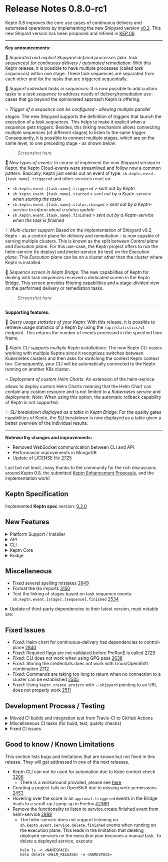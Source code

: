 # Release Notes 0.8.0-rc1

Keptn 0.8 improves the core use cases of continuous delivery and automated operations by implementing the new Shipyard version [v0.2](https://github.com/keptn/spec/tree/0.2.0). This new Shipard version has been proposed and refined in [KEP 06](https://github.com/keptn/enhancement-proposals/pull/6).

---

**Key announcements:**

:rocket: *Separated and explicit Shipyard-defined processes (aka. task sequences) for continuous delivery / automated remediation*: With this Keptn release, it is possible to have multiple processes (called *task sequences*) within one stage. These task sequences are separated from each other and list the tasks that are triggered sequentially.

:tada: *Support individual tasks in sequences*: It is now possible to add custom tasks to a *task sequence* to address needs of delivery/remediation use-cases that go beyond the opinionated approach Keptn is offering.

:star: *Trigger of a sequence can be configured - allowing multiple parallel stages*: The new Shipyard supports the definition of triggers that launch the execution of a *task sequences*. This helps to make it explicit when a sequence gets triggers. Besides, this linking mechanism allows connecting multiple sequences (of different stages) to listen to the same trigger. Consequently, it is possible to connect multiple stages, which are on the same level, to one preceding stage - as shown below:

> *Screenshot here*

:star2: *New types of events*: In course of implement the new Shipyard version in Keptn, the Keptn Cloud-events were streamlined and follow now a common pattern. Basically, Keptn just sends out an event of type: `sh.keptn.event.{task.name}.triggered` and other services react on: 
  * `sh.keptn.event.{task.name}.triggered`      > *sent out by Keptn*
  * `sh.keptn.event.{task.name}.started`        > *sent out by a Keptn-service when starting the tasks*
  * `sh.keptn.event.{task.name}.status.changed` > *sent out by a Keptn-service to inform about a status update*
  * `sh.keptn.event.{task.name}.finished`       > *sent out by a Keptn-service when the task is finished*

:sparkles: *Multi-cluster support*: Based on the implementation of Shipyard v0.2, Keptn - as a control-plane for delivery and remediation - is now capable of serving multiple clusters. This is known as the split between *Control plane* and *Execution plane*. For this use-case, the Keptn project offers to run the helm-service (to deploy) and jmeter-service (to test) on the *Execution plane*. This *Execution plane* can be on a cluster other than the cluster where Keptn is installed. 

:dizzy: *Sequence screen in Keptn Bridge*: The new capabilities of Keptn for dealing with task sequences received a dedicated screen in the Keptn Bridge. This screen provides filtering capabilities and a stage-divided view on the performed delivery or remediation tasks. 

> *Screenshot here*

---

**Supporting features:**

:tada: *Query usage statistics of your Keptn*: With this release, it is possible to retrieve usage statistics of a Keptn by using the `/api/statistics/v1` endpoint. This returns the number of events processed in the specified time frame. 

:star2: *Keptn CLI supports multiple Keptn installations*: The new Keptn CLI easies working with multiple Keptns since it recognizes switches between Kubernetes clusters and then asks for switching the context Keptn context too. Consequently, your CLI will be automatically connected to the Keptn running on another K8s cluster.   

:star: *Deployment of custom Helm Charts*: An extension of the helm-service allows to deploy custom Helm Charts meaning that the Helm Chart can contain any custom resource and is not limited to a *Kubernetes service* and *deployment*. *Note:* When using this option, the automatic rollback capability of Keptn is not supported.

:sparkles: *SLI breakdown displayed as a table in Keptn Bridge*: For the quality gates capabilities of Keptn, the SLI breakdown is now displayed as a table given a better overview of the individual results. 

---

**Noteworthy changes and improvements:**

- Removed WebSocket communication between CLI and API
- Performance improvements in MongoDB
- Update of LICENSE file [2725](https://github.com/keptn/keptn/issues/2725)

Last but not least, many thanks to the community for the rich discussions around Keptn 0.8, the submitted [Keptn Enhancement Proposals](https://github.com/keptn/enhancement-proposals), and the implementation work!
 

## Keptn Specification

Implemented **Keptn spec** version: [0.2.0](https://github.com/keptn/spec/tree/0.2.0)

## New Features

<details><summary>Platform Support / Installer</summary>
<p>

- Lower Kubernetes resource limits for distributors [2649](https://github.com/keptn/keptn/issues/2649) 
- Upgrade of NGNIX unprivileged to latest version [2653](https://github.com/keptn/keptn/issues/2653) 
- Test Keptn Keptn Control-plane for Kubernetes 1.19 using K3s [2411](https://github.com/keptn/keptn/issues/2411) 
- *Fixed*: `keptn install` hangs in case of ImagePullBackOff [2988](https://github.com/keptn/keptn/issues/2988) 

</p>
</details>

<details><summary>API</summary>
<p>

- Hide implementation details in the API [3001](https://github.com/keptn/keptn/issues/3001)
- Streamline Keptn API [2772](https://github.com/keptn/keptn/issues/2772)
- Remove uploading an Helm Chart on PUSH `/service` endpoint [3195](https://github.com/keptn/keptn/issues/3195)
- List services in alphabetical order on GET `/service` endpoint [2754](https://github.com/keptn/keptn/issues/2754)
- Parse shipyard and returns version or whether it is valid/invalid on GET `/project` endpoint [2804](https://github.com/keptn/keptn/issues/2804)
- Remove WebSocket communication between CLI and API [2727](https://github.com/keptn/keptn/issues/2727)
- *Fixed*: GET `/api/v1/metadata` returns null during K8s api downtime [2870](https://github.com/keptn/keptn/issues/2870)
- *Fixed*: API allows creating projects with special characters [2914](https://github.com/keptn/keptn/issues/2914)

</p>
</details>

<details><summary>CLI</summary>
<p>

- `keptn --help` Continue working with current Keptn context and remove Keptn context switch from [2721](https://github.com/keptn/keptn/issues/2721)
- `keptn create service` | `onboard service` | `delete service` - adapt CLI commands to use endpoint of the shipyard-controller [2557](https://github.com/keptn/keptn/issues/2557) 
- `keptn create project` - support for creating a project using the new shipyard spec [2266](https://github.com/keptn/keptn/issues/2266) 
- `keptn get event` - allow polling Keptn Cloud-events (e.g., by cloud-event-id) [2572](https://github.com/keptn/keptn/issues/2572)
- `keptn get event` - ensure compatibility with new cloud-events (e.g., evaluation.finished instead of evaluation-done) [2873](https://github.com/keptn/keptn/issues/2873)
- `keptn get project` - display shipyard version [2908](https://github.com/keptn/keptn/issues/2908)
- `keptn generate cloud-events-spec` - new command for generating Keptn Cloud-events specification [2926](https://github.com/keptn/keptn/issues/2926)
- `keptn install --help` - improved install message [2584](https://github.com/keptn/keptn/issues/2584) 
- `keptn send event new-artifact` - adapt CLI command to CloudEvents spec of 0.8.0 [2558](https://github.com/keptn/keptn/issues/2558)
- `keptn upgrade` - better instructions on how to download new CLI version  [2560](https://github.com/keptn/keptn/issues/2560)
- `keptn upgrade` - avoid the version check via a flag [2689](https://github.com/keptn/keptn/issues/2689)
- `keptn upgrade project` - upgrader for migrating from Shipyard v0.1 to Shipyard v0.2 [2500](https://github.com/keptn/keptn/issues/2500)
- `keptn version` - re-add the version check into the root command [2571](https://github.com/keptn/keptn/issues/2571)
- Add labels parameter to all keptn send events [2126](https://github.com/keptn/keptn/issues/2126)
- Removed outdated xip.io resolver [3058](https://github.com/keptn/keptn/issues/3058)
- Shell completion for Keptn CLI using Cobra [2539](https://github.com/keptn/keptn/issues/2539)
- Support for installing Keptn CLI via Homebrew [2864](https://github.com/keptn/keptn/issues/2864)
- Improvement to write version mismatch to std::err [2761](https://github.com/keptn/keptn/issues/2761)
- Improved post-installation steps by including Keptn API endpoint [2444](https://github.com/keptn/keptn/issues/2444)
- Keptn CLI support for multiple plans [1863](https://github.com/keptn/keptn/issues/1863) 
- YAML input support for URIs [1648](https://github.com/keptn/keptn/issues/1648) 
- Improved error message when no connection to Keptn API could be established [1349](https://github.com/keptn/keptn/issues/1349) 
- *Fixed*: Keptn tabular CLI output breaks automation with too long project, stage, or service names [2899](https://github.com/keptn/keptn/issues/2899)
- *Fixed*: Keptn 0.8.0-alpha CLI crashes for auth after upgrade from 0.7.3 [2912](https://github.com/keptn/keptn/issues/2912)

</p>
</details>

<details><summary>Keptn Core</summary>
<p>

- *api-gateway-nginx:*
  - Always restart api-gateway-nginx deployment on changes [3320](https://github.com/keptn/keptn/issues/3320)

- *configuration-service:*
  - Keep track of last processed artifact in materialized view [2692](https://github.com/keptn/keptn/issues/2692)
  - HEAD branch of Git repository not properly set [2735](https://github.com/keptn/keptn/issues/2735)
  - Include Git commit ID in GET `\resource` responses [2307](https://github.com/keptn/keptn/issues/2307)
  - *Fixed*: Updating existing upstream not working [2708](https://github.com/keptn/keptn/issues/2708)
  - *Fixed*: Pushing to upstream URL currently not working [3227](https://github.com/keptn/keptn/issues/3237)

- *distributor*:
  - Simplified event filter for distributor [3262](https://github.com/keptn/keptn/issues/3262)
  - Handle empty values of environment variables more reliably [2646](https://github.com/keptn/keptn/issues/2646) 
  - Removed subscription topic as requirement for the distributor to work [2562](https://github.com/keptn/keptn/issues/2562)
  - Extend distributor to bridge traffic from Keptn-service to Keptn API [2220](https://github.com/keptn/keptn/issues/2220)
  - Sidecar for polling open `*.triggered` events [2166](https://github.com/keptn/keptn/issues/2166)

- *eventbroker*:
  - Removed eventbroker from Keptn core [2254](https://github.com/keptn/keptn/issues/2254)

- *gatekeeper-service* --> *approval-service*:
  - Move gatekeeper-service to Keptn core and rename it to approval-service [3252](https://github.com/keptn/keptn/issues/3252)
  - Renamed to approval-service for automatic approvals [2533](https://github.com/keptn/keptn/issues/2533)

- *helm-service*: 
  - Support for `deployment_strategy: user_managed` that allows to deploy custom Helm charts [2764](https://github.com/keptn/keptn/issues/2764)
  - Check length of release name [2948](https://github.com/keptn/keptn/issues/2948)
  - Support https and x-token based communication with configuration endpoint [2841](https://github.com/keptn/keptn/issues/2841)
  - Make public deployment URI configurable [2362](https://github.com/keptn/keptn/issues/2362)
  - Created a sequence diagram for helm-service [2592](https://github.com/keptn/keptn/issues/2592)
  - Return Git commit ID in finished events [2531](https://github.com/keptn/keptn/issues/2531)
  - Increased test coverage for helm-service [2530](https://github.com/keptn/keptn/issues/2530)
  - Reacts on `release.triggered` and sends `release.started/finished` event [2265](https://github.com/keptn/keptn/issues/2265)
  - Reacts on `deployment.triggered` and sends `deployment.started/finished` event [2262](https://github.com/keptn/keptn/issues/2262)
  - *Fixed*: Fixed hostname template processing [2932](https://github.com/keptn/keptn/issues/2932)
  - *Verification*: How does helm-service behave on a faulty, user_managed Helm Chart? [3258](https://github.com/keptn/keptn/issues/3258)

- *jmeter-service*:
  - Loads JMeter extensions such as Prometheus or Dynatrace backend listener [2552](https://github.com/keptn/keptn/issues/2552)
  - Reacts on `test.triggered` and sends `test.started/finished` event [2263](https://github.com/keptn/keptn/issues/2263)

- *lighthouse-service*:
  - Support quality gates use-case with updated services [2724](https://github.com/keptn/keptn/issues/2724)
  - Reacts on `evaluation.triggered` and sends `evaluation.started/finished` event [2264](https://github.com/keptn/keptn/issues/2264)

- *mongodb-datastore*:
  - Adapt query for excluding `evaluation.invalidated` events [3270](https://github.com/keptn/keptn/issues/2949)
  - Support backwards compatibility for `evaluation-done` events used in Keptn < 0.8 [2949](https://github.com/keptn/keptn/issues/2949)
  - Improve MongoDB datastore performance [2925](https://github.com/keptn/keptn/issues/2925)
  - Improved quering (root) events from mongodb-datastore when there are many events in the DB [2759](https://github.com/keptn/keptn/issues/2759)
  - *Fixed*: mongodb-datastore does not contain `triggeredid` in input [2514](https://github.com/keptn/keptn/issues/2514)

- *remediation-service*
  - Moved the storage of open remediations from *configuration-service* to *remediation-service* [2998](https://github.com/keptn/keptn/issues/2998)
  - Include `triggerid` property in `remediation.status.changed/finished` events [1917](https://github.com/keptn/keptn/issues/1917)
  - Support remediation use-case with updated services [2663](https://github.com/keptn/keptn/issues/2663)

- *shipyard-controller*:
  - Add `triggeredid` to finished event for a sequence [3329](https://github.com/keptn/keptn/issues/3329)
  - API returns shipyard version 0.1.7, although 0.2.0 is used [3325](https://github.com/keptn/keptn/issues/3325)
  - Keptn supports default sequences for "delivery", "evaluation" [3007](https://github.com/keptn/keptn/issues/3007)
  - Add keptn/spec version to metadata of Keptn CloudEvents [2983](https://github.com/keptn/keptn/issues/2983)
  - Removed `data.message` property from previous `.finished` event before sending next `.triggered` event [3043](https://github.com/keptn/keptn/issues/3043)
  - Propagate configurationChange through all tasks of a sequence [3199](https://github.com/keptn/keptn/issues/3199)
  - Allow filtering sequence triggers based on match properties [3028](https://github.com/keptn/keptn/issues/3028)
  - Trigger next stage regardless of evaluation result [3008](https://github.com/keptn/keptn/issues/3008)
  - Stops sequence when a task returns `result=fail` [3027](https://github.com/keptn/keptn/issues/3027)
  - Moved GET endpoints for project, stage, and service details from *configuration-service* to *shipyard-controller* [2999](https://github.com/keptn/keptn/issues/2999)
  - Checks whether the shipyard file is valid and has right version [2803](https://github.com/keptn/keptn/issues/2803)
  - Subscribes to trigger-events defined in the shipyard.yaml and provides a built-in task sequence for evaluations [2529](https://github.com/keptn/keptn/issues/2529)
  - Integrated into Travis CI build for release branches [2273](https://github.com/keptn/keptn/issues/2273)
  - Controls the task sequences defined in the Shipyard [2193](https://github.com/keptn/keptn/issues/2193)
  - Manages open `*.started` events in a MongoDB collection per project [2159](https://github.com/keptn/keptn/issues/2159)
  - Manages open `*.triggered` events in a MongoDB collection per project [2158](https://github.com/keptn/keptn/issues/2158)
  - *Fixed*: Do not return Internal server error when no matching `.triggered` event is available for a `.started/.finished` event [2956](https://github.com/keptn/keptn/issues/2956)
  - *Fixed*: Shipyard-controller does not set result field of next `.triggered` event [2816](https://github.com/keptn/keptn/issues/2816)

- *statistics-service*:
  - Moving the *statistics-service* to Keptn API endpoint [2809](https://github.com/keptn/keptn/issues/2809)

</p>
</details>

<details><summary>Bridge</summary>
<p>

- *new Sequence screen:* 
  - Create stage-timeline component [2907](https://github.com/keptn/keptn/issues/2907)
  - Highlight the selected stage in the timeline [3049](https://github.com/keptn/keptn/issues/3049)
  - Add filter component and apply filter on list of sequences [2626](https://github.com/keptn/keptn/issues/2626)
  - Create sequence screen and load all triggers [2625](https://github.com/keptn/keptn/issues/2625)
  - Show task details in sequence details [2938](https://github.com/keptn/keptn/issues/2938)
  - Refinement of the sequence tile [2628](https://github.com/keptn/keptn/issues/2628)
- Replace occurances of old "send event" with the new "trigger" functionality [3332](https://github.com/keptn/keptn/issues/3332)
- Link back to evaluation from Environment [2696](https://github.com/keptn/keptn/issues/2696)
- Support deep links in Bridge for 0.8.x [3207](https://github.com/keptn/keptn/issues/3207)
- Adapt invalidation of events [3290](https://github.com/keptn/keptn/issues/3290)
- SLI breakdown in table [2478](https://github.com/keptn/keptn/issues/2478)
- Service screen refinement [3206](https://github.com/keptn/keptn/issues/3206)
- Update doc references for 0.8.x [3205](https://github.com/keptn/keptn/issues/3205)
- Misleading information in event stream of sequence screen [3016](https://github.com/keptn/keptn/issues/3016)
- Show shipyard version in project tile [2909](https://github.com/keptn/keptn/issues/2909)
- Sort the SLOs names in the Keptn Bridge Evaluation done results [1499](https://github.com/keptn/keptn/issues/1499)
- Highlight stages more prominent in eventflow [2229](https://github.com/keptn/keptn/issues/2229)
- Shows configuration-change events and its content [2872](https://github.com/keptn/keptn/issues/2872)
- Shows evaluations for new `evaluation.finished` events (instead of `evaluation-done`) [2866](https://github.com/keptn/keptn/issues/2866) 
- Use an HTTP-interceptor to add default headers and implement generic error handling [1987](https://github.com/keptn/keptn/issues/1987) 
- Added COPY button for SLO content [1997](https://github.com/keptn/keptn/issues/1997)
- *Refactoring*: Split project-board into smaller components [1989](https://github.com/keptn/keptn/issues/1989)
- *Refactoring*: Create view-component for environments tab [2939](https://github.com/keptn/keptn/issues/2939)
- *Refactoring*: Create view-component for integration tab [2942](https://github.com/keptn/keptn/issues/2942)
- *Refactoring*: Create stage-overview component [2943](https://github.com/keptn/keptn/issues/2943)
- *Refactoring*: Create stage-details component [2944](https://github.com/keptn/keptn/issues/2944)
- *Refactoring*: Create view-component for sequences tab [2941](https://github.com/keptn/keptn/issues/2941)
- *Refactoring*: Create view-component for services tab [2940](https://github.com/keptn/keptn/issues/2940)
- *Fixed*: Root events are limited to 20 [3223](https://github.com/keptn/keptn/issues/3223)
- *Fixed*: Keptn Bridge: Deployed services is displayed as "not deployed" [3224](https://github.com/keptn/keptn/issues/3224
- *Fixed*: Manual approval does not trigger next task in sequence [3013](https://github.com/keptn/keptn/issues/3013)
- *Fixed*: ERROR TypeError: this.data.configurationChange.values.image is undefined [3021](https://github.com/keptn/keptn/issues/3021)
- *Fixed*: Approval not possible in cases when having the manual deployment strategy [2901](https://github.com/keptn/keptn/issues/2901)
- *Fixed*: Keptn Bridge is not showing notification about the new Keptn version [2693](https://github.com/keptn/keptn/issues/2693)
- *Fixed*: Keptn Bridge ignores deployed service artifact [2543](https://github.com/keptn/keptn/issues/2543)

</p>
</details>

## Miscellaneous

- Fixed several spelling mistakes [2849](https://github.com/keptn/keptn/issues/2849)
- Format the Go imports [3150](https://github.com/keptn/keptn/issues/3150)
- Test the linking of stages based on task sequence events: `sh.keptn.event.[stage].[sequence].finished` [2534](https://github.com/keptn/keptn/issues/2534)

<details><summary>Update of third-party dependencies to their latest version, most notable are:</summary>
<p>
 
* *Go* (Microservices)
  - google/uuid to 1.2.0
  - go.mongodb.org/monto-driver to 1.4.6
  - cloudevents/sdk-go (various versions needed)
  - nats-io/nats-server/v2 to 2.1.9
* *NodeJS* (Bridge)
  - marked to 2.0.0
  - highlights.js to 10.4.1

</p>
</details>

## Fixed Issues

- *Fixed*: Helm chart for continuous-delivery has dependencies to control-plane [2840](https://github.com/keptn/keptn/issues/2840)
- *Fixed*: Required flags are not validated before PreRunE is called [2729](https://github.com/keptn/keptn/issues/2729)
- *Fixed*: CLI does not work when using GPG pass [2638](https://github.com/keptn/keptn/issues/2638)
- *Fixed*: Storing the credentials does not work with Linux/OpenShift combination [2712](https://github.com/keptn/keptn/issues/2712)
- *Fixed*: Commands are taking too long to return when no connection to a cluster can be established [2505](https://github.com/keptn/keptn/issues/2505) 
- *Fixed*: Using `keptn create project` with `--shipyard` pointing to an URL does not properly work [2511](https://github.com/keptn/keptn/issues/2511) 

## Development Process / Testing

<details><summary>Moved CI builds and integration test from Travis-CI to GitHub Actions</summary>
<p>

- Travis-CI builds are disabled [2715](https://github.com/keptn/keptn/issues/2715)
- Migrate integration tests from Travis-CI to GitHub Actions [2811](https://github.com/keptn/keptn/issues/2811)
- Migrate go-utils and kubernetes-utils from Travis-CI to GitHub Actions [2796](https://github.com/keptn/keptn/issues/2796)
- Migrate CI from travis-ci.org to travis-ci.com (by Dec. 2020) [2356](https://github.com/keptn/keptn/issues/2356)
- Move Docker builds from Travis-CI to GitHub Actions [2752](https://github.com/keptn/keptn/issues/2752)
- Move check of deprecated K8s versions from Travis-CI to GitHub Actions [2717](https://github.com/keptn/keptn/issues/2717)
- Move unit test execution from TravisCI to GitHub Actions [2716](https://github.com/keptn/keptn/issues/2716)
- Remove hard-dependency of MacOS builds in Travis-CI [2719](https://github.com/keptn/keptn/issues/2719)
- Auto-updating go-utils and kubernetes-utils in keptn/keptn needs to be a signed commit (and moved to GitHub Actions) [2750](https://github.com/keptn/keptn/issues/2750)

</p>
</details>

<details><summary>Miscellaneous CI tasks (for build, test, quality checks)</summary>
<p>

- Multi-architecture build support for CLI (32 bit, ARM, ...) [2997](https://github.com/keptn/keptn/issues/2997)
- Add dependabot to keep dependencies up2date [2648](https://github.com/keptn/keptn/issues/2648)
- Switch from CLA Bot to DCO [2690](https://github.com/keptn/keptn/issues/2690)
- Solved problems with test coverage reporting [2929](https://github.com/keptn/keptn/issues/2929)
- Various improvements for GH actions [2824](https://github.com/keptn/keptn/issues/2824)
- Include pluto to automatically check for deprecated K8s apiVersions [2382](https://github.com/keptn/keptn/issues/2383)
- Integration tests: enable shielded GKE nodes for integration tests and in docs [2973](https://github.com/keptn/keptn/issues/2973)
- Integration tests: use newer Istio version [2976](https://github.com/keptn/keptn/issues/2976)
- Integration tests (GKE for 1.16): Legacy monitoring is not supported in this version [2789](https://github.com/keptn/keptn/issues/2789)
- After a feature/bug/patch/hotfix has been merged, the respective (temporary) images are deleted [1037](https://github.com/keptn/keptn/issues/1037)
- DockerHub: Stale images are going to be deleted soon [2710](https://github.com/keptn/keptn/issues/2710)
- Move tests for delivery assistant and self-healing to K3s [2771](https://github.com/keptn/keptn/issues/2771)
- Reduce the number of platform/integration tests on Travis-CI [2718](https://github.com/keptn/keptn/issues/2718)
- Makefile: *Fixed* - Build-CLI works, but the resulting binary is not [2504](https://github.com/keptn/keptn/issues/2504)
- Makefile: Add a way to build all Dockerfile [2464](https://github.com/keptn/keptn/issues/2464)
- Makefile: Add build and run targets [2405](https://github.com/keptn/keptn/issues/2405)

</p>
</details>

<details><summary>Fixed CI issues</summary>
<p>

- *Fixed*: Integration tests are failing (Minishift, self-healing) [3325](https://github.com/keptn/keptn/issues/3325)
- *Fixed*: Integration tests: GKE clusters are not deleted afterwards in some cases [3243](https://github.com/keptn/keptn/issues/3243)
- *Fixed*: Flaky integration tests: Integration tests fail (in unpredictable situations) [2149](https://github.com/keptn/keptn/issues/2149)
- *Fixed*: Integration test stalls at the Keptn auth command [2704](https://github.com/keptn/keptn/issues/2704)
- *Fixed*: Integration test: Setup of Keptn fails due to server version check [2701](https://github.com/keptn/keptn/issues/2701)
- *Fixed*: Unable to do remote debugging of mongodb-datastore due to liveness-probe [2536](https://github.com/keptn/keptn/issues/2536)
- *Fixed*: GitHub Action Reviewdog Fails: The `add-path` command is disabled [2694](https://github.com/keptn/keptn/issues/2694)

</p>
</details>

## Good to know / Known Limitations

This section lists bugs and limitations that are known but not fixed in this release. They will get addressed in one of the next releases.

- Keptn CLI can not be used for automation due to Kube context check [3208](https://github.com/keptn/keptn/issues/3208)
  - There is a workaround provided, please see [here](https://github.com/keptn/keptn/issues/3208#issuecomment-781982765)
- Creating a project fails on OpenShift due to missing write permissions [2453](https://github.com/keptn/keptn/issues/2453)
- Hovering over the score in an `approval.triggered` events in the Bridge leads to a scroll-up / jump-up in Firefox [#2369](https://github.com/keptn/keptn/issues/2369)
- Remove the functionality to listen to service.create.finished event from helm-service [2989](https://github.com/keptn/keptn/issues/2989)
  - The helm-service does not support listening on `sh.keptn.event.service.delete.finished` events when running on the execution plane. This leads in the limitation that deleting deployed services on the execution plan becomes a manual task. To delete a deployed service, execute: 
    ```
    helm ls -n <NAMESPACE>
    helm delete <HELM_RELEASE> -n <NAMESPACE>
    ```

